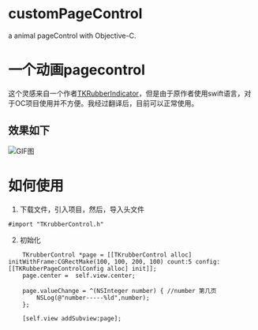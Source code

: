 # customPageControl
a animal pageControl with Objective-C.

# 一个动画pagecontrol
这个灵感来自一个作者[TKRubberIndicator](https://github.com/TBXark/TKRubberIndicator)，但是由于原作者使用swift语言，对于OC项目使用并不方便。我经过翻译后，目前可以正常使用。

## 效果如下
![GIF图](https://github.com/TBXark/TKRubberIndicator/blob/master/Example/demo.gif)

# 如何使用

1. 下载文件，引入项目，然后，导入头文件

```
#import "TKrubberControl.h"
```

2. 初始化
```
    TKrubberControl *page = [[TKrubberControl alloc] initWithFrame:CGRectMake(100, 100, 200, 100) count:5 config:     [[TKRubberPageControlConfig alloc] init]];
    page.center =  self.view.center;
    
    page.valueChange = ^(NSInteger number) { //number 第几页
        NSLog(@"number-----%ld",number);
    };
    
    [self.view addSubview:page];
```
